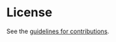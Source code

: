 # License

See the
[guidelines for contributions](https://github.com/ietf-wg-jose/draft-ietf-jose-fully-specified-algorithms/blob/main/CONTRIBUTING.md).
